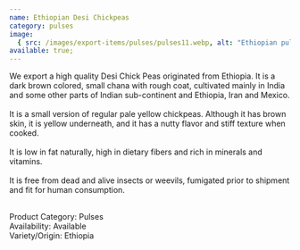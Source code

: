 ```yaml
---
name: Ethiopian Desi Chickpeas
category: pulses
image:
  { src: /images/export-items/pulses/pulses11.webp, alt: "Ethiopian pulses" }
available: true;
---
```


<div class="description-brief">
<p>
We export a high quality Desi Chick Peas originated from Ethiopia. It is a dark brown colored, small chana with rough coat, cultivated mainly in India and some other parts of Indian sub-continent and Ethiopia, Iran and Mexico.
<br><br>
It is a small version of regular pale yellow chickpeas. Although it has brown skin, it is yellow underneath, and it has a nutty flavor and stiff texture when cooked. 
<br><br>
It is low in fat naturally, high in dietary fibers and rich in minerals and vitamins.
<br><br>
It is free from dead and alive insects or weevils, fumigated prior to shipment and fit for human consumption.
<br><br>

<span class="fw-semi-bold-200">Product Category</span>: Pulses<br/>
<span class="fw-semi-bold-200">Availability</span>: Available<br/>
<span class="fw-semi-bold-200">Variety/Origin</span>: Ethiopia<br/>

  </p>
</div>
